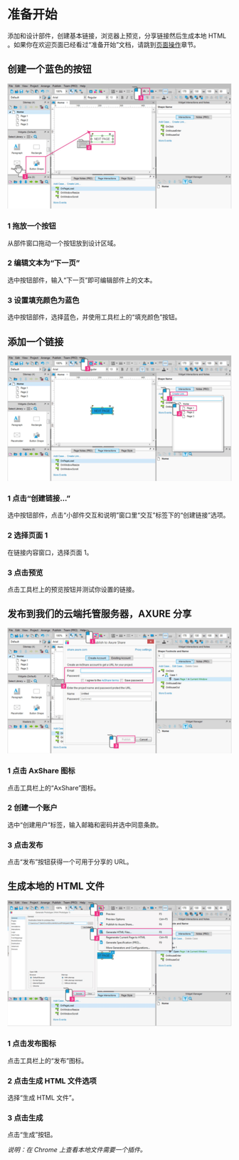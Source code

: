# 准备开始

添加和设计部件，创建基本链接，浏览器上预览，分享链接然后生成本地 HTML 。如果你在欢迎页面已经看过“准备开始”文档，请跳到[页面操作](working-with-pages.md)章节。

## 创建一个蓝色的按钮

![image](images/gettingstarted1.png)

### 1 拖放一个按钮
从部件窗口拖动一个按钮放到设计区域。

### 2 编辑文本为“下一页”
选中按钮部件，输入“下一页”即可编辑部件上的文本。

### 3 设置填充颜色为蓝色
选中按钮部件，选择蓝色，并使用工具栏上的“填充颜色”按钮。  

## 添加一个链接

![image](images/gettingstarted2.png)

### 1 点击“创建链接...”
选中按钮部件，点击“小部件交互和说明”窗口里“交互”标签下的“创建链接”选项。

### 2 选择页面 1 
在链接内容窗口，选择页面 1。

### 3 点击预览
点击工具栏上的预览按钮并测试你设置的链接。

## 发布到我们的云端托管服务器，AXURE 分享

![image](images/gettingstarted3.png)

### 1 点击 AxShare 图标
点击工具栏上的“AxShare”图标。

### 2 创建一个账户
选中“创建用户”标签，输入邮箱和密码并选中同意条款。

### 3 点击发布
点击“发布”按钮获得一个可用于分享的 URL。

## 生成本地的 HTML 文件

![image](images/gettingstarted4.png)

### 1 点击发布图标
点击工具栏上的“发布”图标。

### 2 点击生成 HTML 文件选项
选择“生成 HTML 文件”。

### 3 点击生成
点击“生成”按钮。

_说明：在 Chrome 上查看本地文件需要一个插件。_





